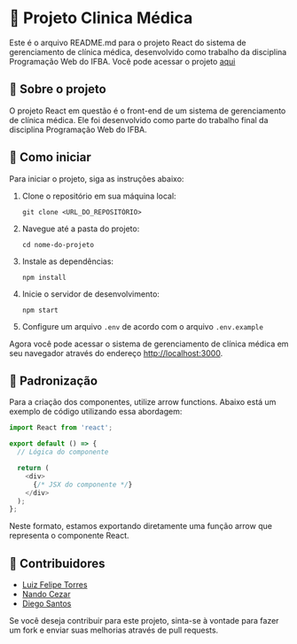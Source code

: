 # 📝 Projeto Clinica Médica

Este é o arquivo README.md para o projeto React do sistema de gerenciamento de clínica médica, desenvolvido como trabalho da disciplina Programação Web do IFBA. Você pode acessar o projeto [aqui](https://luizfelipetorres.github.io/pweb-clinica-medica-react/)

## 📜 Sobre o projeto

O projeto React em questão é o front-end de um sistema de gerenciamento de clínica médica. Ele foi desenvolvido como parte do trabalho final da disciplina Programação Web do IFBA.

## 🚀 Como iniciar

Para iniciar o projeto, siga as instruções abaixo:

1. Clone o repositório em sua máquina local:
   ```
   git clone <URL_DO_REPOSITÓRIO>
   ```

2. Navegue até a pasta do projeto:
   ```
   cd nome-do-projeto
   ```

3. Instale as dependências:
   ```
   npm install
   ```

4. Inicie o servidor de desenvolvimento:
   ```
   npm start
   ```
5. Configure um arquivo `.env` de acordo com o arquivo `.env.example`

Agora você pode acessar o sistema de gerenciamento de clínica médica em seu navegador através do endereço [http://localhost:3000](http://localhost:3000).

## 🎯 Padronização

Para a criação dos componentes, utilize arrow functions. Abaixo está um exemplo de código utilizando essa abordagem:

```javascript
import React from 'react';

export default () => {
  // Lógica do componente

  return (
    <div>
      {/* JSX do componente */}
    </div>
  );
};
```
Neste formato, estamos exportando diretamente uma função arrow que representa o componente React.
## 👥 Contribuidores

- [Luiz Felipe Torres](https://github.com/luizfelipetorres)
- [Nando Cezar](https://github.com/nando-cezar)
- [Diego Santos](https://github.com/DS-DIEGOSANTOS)

Se você deseja contribuir para este projeto, sinta-se à vontade para fazer um fork e enviar suas melhorias através de pull requests.
